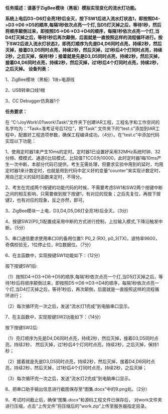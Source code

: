**任务描述：请基于ZigBee模块（黑板）模拟实现变化的流水灯功能。**

**系统上电后D3\~D6灯全亮1秒后全灭，按下SW1后进入流水灯状态1，即按照D4-\>D3-\>D6-\>D5的顺序,每隔1秒依次点亮一个灯,当D5灯灭掉之后，等待1秒，然后将顺序颠倒过来，即按照D5-\>D6-\>D3-\>D4的顺序，每隔1秒依次点亮一个灯,当D4灯灭掉之后，等待1秒后再次颠倒，后面就是一直按照这样的流程循环进行。按下SW2后进入流水灯状态2，即亮灯顺序为先是D4,D6同时点亮，持续2秒，然后灭掉，接着D3,D5同时点亮，持续2秒，然后灭掉，过1秒后4个灯同时点亮，持续2秒，之后灭掉，保持1秒；接着就是先是D3,D5同时点亮，持续2秒，然后灭掉，接着D4,D6同时点亮，持续2秒，然后灭掉，过1秒后4个灯同时点亮，持续2秒，之后灭掉。**
**设备列表：**

1、ZigBee模块（黑板）1块+电源线

2、USB转串口线1根

3、CC Debugger仿真器1个

**任务要求：**

在 “C:\\JoyWork\\01\\work\\Task\\”文件夹下创建IAR工程，工程名字和工作空间的名字均为：“Task+准考证号后12位”，把“Task” 文件夹下的“test.c”添加到IAR工程中，配置好工程选项参数，确保工程编译成功。（4分）。在“test.c”中添加代码实现以下功能：

1、使用定时器1来产生10ms的定时。定时器1已设置好采用32MHz系统时钟、32分频、模模式、通道0比较模式、比较值T1CC0为10000，此时定时器1每10ms产生一次中断，本部分代码已提供，考生无需处理，但要求实验中用到的延时，均用定时器1来计数定时，也就是用到代码中定义好的变量“counter”来实现计数定时，用自己定义的延时函数来定时，不得分。

2、考生在完成两个按键的功能代码的时候，不需要考虑SW1和SW2两个按键中断之间的相互影响，只需要做到按下按键1，有对应的现象；之后先复位，再按下按键2，也有对应的现象，反之亦然，即可。

3、ZigBee模块一上电，D3,D4,D5,D6灯全亮1秒后全灭。（3分）

4、按键SW2(P0_1)配置成采用中断的方式进行控制，上拉输入模式,下降沿触发中断。（5分）

5、串口通信要求使用串口0的备用位置1: P0_2 (RX), p0_3(TX)，波特率9600，奇偶校验无，1位停止位，8位数据位。（7分）

6、在主函数中，实现按键SW1功能如下：（12分）

按下按键SW1后:

（1）按照D4-\>D3-\>D6-\>D5的顺序,每隔1秒依次点亮一个灯,当D5灯灭掉之后，等待1秒后将顺序颠倒过来，即按照D5-\>D6-\>D3-\>D4的顺序，每隔1秒依次点亮一个灯,当D4灯灭掉之后，等待1秒后，再次颠倒，后面就是一直按照这样的流程循环进行；

（2）每次循环完一次之后，发送“流水灯1完成”到电脑串口显示。

7、在主函数中，实现按键SW2功能如下：（14分）

按下按键SW2后:

（1）亮灯顺序为先是D4,D6同时点亮，持续2秒，然后灭掉，接着D3,D5同时点亮，持续2秒，
然后灭掉，过1秒后4个灯同时点亮，持续2秒，之后灭掉，保持1秒；

（2）接着就是先是D3,D5同时点亮，持续2秒，然后灭掉，接着D4,D6同时点亮，持续2秒，然后灭掉，过1秒后4个灯同时点亮，持续2秒，之后灭掉； 

（3）每次循环完一次之后，发送“流水灯2完成”到电脑串口显示。

8、把串口助手输出信息进行截图保存至“图集.docx”中的9.png处。（2分）

9、考试时间截止后，确保“图集.docx”和源码工程文件已保存后， 对work文件夹进行压缩，点击“上传文件”将压缩后的“work.zip”上传至服务器指定目录。
